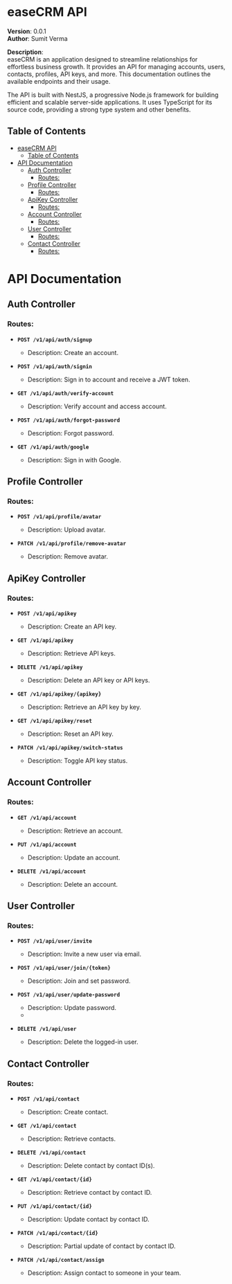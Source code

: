 # easeCRM API

**Version**: 0.0.1  
**Author**: Sumit Verma  

**Description**:  
easeCRM is an application designed to streamline relationships for effortless business growth. It provides an API for managing accounts, users, contacts, profiles, API keys, and more. This documentation outlines the available endpoints and their usage.

The API is built with NestJS, a progressive Node.js framework for building efficient and scalable server-side applications. It uses TypeScript for its source code, providing a strong type system and other benefits.

## Table of Contents
- [easeCRM API](#easecrm-api)
  - [Table of Contents](#table-of-contents)
- [API Documentation](#api-documentation)
  - [Auth Controller](#auth-controller)
    - [Routes:](#routes)
  - [Profile Controller](#profile-controller)
    - [Routes:](#routes-1)
  - [ApiKey Controller](#apikey-controller)
    - [Routes:](#routes-2)
  - [Account Controller](#account-controller)
    - [Routes:](#routes-3)
  - [User Controller](#user-controller)
    - [Routes:](#routes-4)
  - [Contact Controller](#contact-controller)
    - [Routes:](#routes-5)

# API Documentation

## Auth Controller

### Routes:

- **`POST /v1/api/auth/signup`**
  - Description: Create an account.

- **`POST /v1/api/auth/signin`**
  - Description: Sign in to account and receive a JWT token.

- **`GET /v1/api/auth/verify-account`**
  - Description: Verify account and access account.

- **`POST /v1/api/auth/forgot-password`**
  - Description: Forgot password.

- **`GET /v1/api/auth/google`**
  - Description: Sign in with Google.

## Profile Controller

### Routes:

- **`POST /v1/api/profile/avatar`**
  - Description: Upload avatar.

- **`PATCH /v1/api/profile/remove-avatar`**
  - Description: Remove avatar.

## ApiKey Controller

### Routes:

- **`POST /v1/api/apikey`**
  - Description: Create an API key.

- **`GET /v1/api/apikey`**
  - Description: Retrieve API keys.

- **`DELETE /v1/api/apikey`**
  - Description: Delete an API key or API keys.

- **`GET /v1/api/apikey/{apikey}`**
  - Description: Retrieve an API key by key.

- **`GET /v1/api/apikey/reset`**
  - Description: Reset an API key.

- **`PATCH /v1/api/apikey/switch-status`**
  - Description: Toggle API key status.

## Account Controller

### Routes:

- **`GET /v1/api/account`**
  - Description: Retrieve an account.

- **`PUT /v1/api/account`**
  - Description: Update an account.

- **`DELETE /v1/api/account`**
  - Description: Delete an account.

## User Controller

### Routes:

- **`POST /v1/api/user/invite`**
  - Description: Invite a new user via email.

- **`POST /v1/api/user/join/{token}`**
  - Description: Join and set password.

- **`POST /v1/api/user/update-password`**
  - Description: Update password.
  - 
- **`DELETE /v1/api/user`**
  - Description: Delete the logged-in user.

## Contact Controller

### Routes:

- **`POST /v1/api/contact`**
  - Description: Create contact.

- **`GET /v1/api/contact`**
  - Description: Retrieve contacts.

- **`DELETE /v1/api/contact`**
  - Description: Delete contact by contact ID(s).

- **`GET /v1/api/contact/{id}`**
  - Description: Retrieve contact by contact ID.

- **`PUT /v1/api/contact/{id}`**
  - Description: Update contact by contact ID.

- **`PATCH /v1/api/contact/{id}`**
  - Description: Partial update of contact by contact ID.

- **`PATCH /v1/api/contact/assign`**
  - Description: Assign contact to someone in your team.

